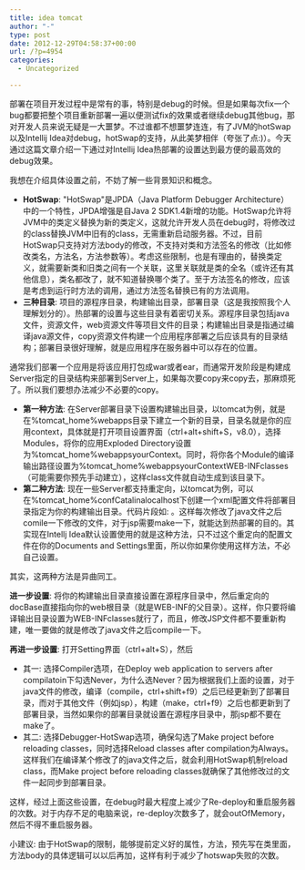```yaml
---
title: idea tomcat
author: "-"
type: post
date: 2012-12-29T04:58:37+00:00
url: /?p=4954
categories:
  - Uncategorized

---
```

部署在项目开发过程中是常有的事，特别是debug的时候。但是如果每次fix一个bug都要把整个项目重新部署一遍以便测试fix的效果或者继续debug其他bug，那对开发人员来说无疑是一大噩梦。不过谁都不想噩梦连连，有了JVM的hotSwap以及Intellij Idea对debug，hotSwap的支持，从此美梦相伴（夸张了点:)）。今天通过这篇文章介绍一下通过对Intellij Idea热部署的设置达到最方便的最高效的debug效果。

我想在介绍具体设置之前，不妨了解一些背景知识和概念。

  * **HotSwap**: "HotSwap"是JPDA（Java Platform Debugger Architecture）中的一个特性，JPDA增强是自Java 2 SDK1.4新增的功能。HotSwap允许将JVM中的类定义替换为新的类定义，这就允许开发人员在debug时，将修改过的class替换JVM中旧有的class，无需重新启动服务器。不过，目前HotSwap只支持对方法body的修改，不支持对类和方法签名的修改（比如修改类名，方法名，方法参数等）。考虑这些限制，也是有理由的，替换类定义，就需要新类和旧类之间有一个关联，这里关联就是类的全名（或许还有其他信息），类名都改了，就不知道替换哪个类了。至于方法签名的修改，应该是考虑到运行时方法的调用，通过方法签名替换已有的方法调用。
  * **三种目录**: 项目的源程序目录，构建输出目录，部署目录（这是我按照我个人理解划分的）。热部署的设置与这些目录有着密切关系。源程序目录包括java文件，资源文件，web资源文件等项目文件的目录；构建输出目录是指通过编译java源文件，copy资源文件构建一个应用程序部署之后应该具有的目录结构；部署目录很好理解，就是应用程序在服务器中可以存在的位置。

通常我们部署一个应用是将该应用打包成war或者ear，而通常开发阶段是构建成Server指定的目录结构来部署到Server上，如果每次要copy来copy去，那麻烦死了。所以我们要想办法减少不必要的copy。

  * **第一种方法**: 在Server部署目录下设置构建输出目录，以tomcat为例，就是在%tomcat_home%webapps目录下建立一个新的目录，目录名就是你的应用context，具体就是打开项目设置界面（ctrl+alt+shift+S，v8.0），选择Modules，将你的应用Exploded Directory设置为%tomcat_home%webappsyourContext。同时，将你各个Module的编译输出路径设置为%tomcat_home%webappsyourContextWEB-INFclasses（可能需要你预先手动建立），这样class文件就自动生成到该目录下。
  * **第二种方法**: 现在一些Server都支持重定向，以tomcat为例，可以在%tomcat_home%confCatalinalocalhost下创建一个xml配置文件将部署目录指定为你的构建输出目录。代码片段如: <Context path="/myApp" docBase="D:workspacemyProjectoutexplodedmyApp" />。这样每次修改了java文件之后comile一下修改的文件，对于jsp需要make一下，就能达到热部署的目的。其实现在Intellj Idea默认设置使用的就是这种方法，只不过这个重定向的配置文件在你的Documents and Settings里面，所以你如果你使用这样方法，不必自己设置。

其实，这两种方法是异曲同工。

**进一步设置**: 将你的构建输出目录直接设置在源程序目录中，然后重定向的docBase直接指向你的web根目录（就是WEB-INF的父目录）。这样，你只要将编译输出目录设置为WEB-INFclasses就行了，而且，修改JSP文件都不要重新构建，唯一要做的就是修改了java文件之后compile一下。

**再进一步设置**: 打开Setting界面（ctrl+alt+S），然后

  * 其一: 选择Compiler选项，在Deploy web application to servers after compilatoin下勾选Never，为什么选Never？因为根据我们上面的设置，对于java文件的修改，编译（compile，ctrl+shift+f9）之后已经更新到了部署目录，而对于其他文件（例如jsp），构建（make，ctrl+f9）之后也都更新到了部署目录，当然如果你的部署目录就设置在源程序目录中，那jsp都不要在make了。
  * 其二: 选择Debugger-HotSwap选项，确保勾选了Make project before reloading classes，同时选择Reload classes after compilation为Always。这样我们在编译某个修改了的java文件之后，就会利用HotSwap机制reload class，而Make project before reloading classes就确保了其他修改过的文件一起同步到部署目录。

这样，经过上面这些设置，在debug时最大程度上减少了Re-deploy和重启服务器的次数。对于内存不足的电脑来说，re-deploy次数多了，就会outOfMemory，然后不得不重启服务器。

小建议: 由于HotSwap的限制，能够提前定义好的属性，方法，预先写在类里面，方法body的具体逻辑可以以后再加，这样有利于减少了hotswap失败的次数。